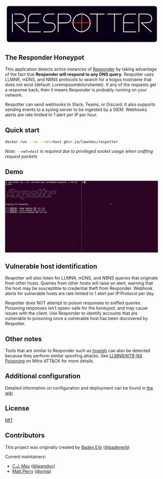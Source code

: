 # ![Respotter](./assets/respotter_logo.png)

## The Responder Honeypot

This application detects active instances of [Responder](https://github.com/lgandx/Responder) by taking advantage of the fact that __Responder will respond to any DNS query__. Respotter uses LLMNR, mDNS, and NBNS protocols to search for a bogus hostname that does not exist (default: Loremipsumdolorsitamet). If any of the requests get a response back, then it means Responder is probably running on your network.

Respotter can send webhooks to Slack, Teams, or Discord. It also supports sending events to a syslog server to be ingested by a SIEM. Webhooks alerts are rate limited to 1 alert per IP per hour.

## Quick start

```bash
docker run --rm --net=host ghcr.io/lawndoc/respotter
```

*Note: `--net=host` is required due to privileged socket usage when crafting request packets*

## Demo

![demo gif](./assets/respotter_demo.gif)

## Vulnerable host identification

Respotter will also listen for LLMNR, mDNS, and NBNS queries that originate from other hosts. Queries from other hosts will raise an alert, warning that the host may be susceptible to credential theft from Responder. Webhook alerts for vulnerable hosts are rate limited to 1 alert per IP:Protocol per day.

Respotter does NOT attempt to poison responses to sniffed queries. Poisoning responses isn't opsec-safe for the honeypot, and may cause issues with the client. Use Responder to identify accounts that are vulnerable to poisoning once a vulnerable host has been discovered by Respotter.

## Other notes

Tools that are similar to Responder such as [Inveigh](https://github.com/Kevin-Robertson/Inveigh) can also be detected because they perform similar spoofing attacks. See [LLMNR/NTB-NS Poisoning](https://attack.mitre.org/techniques/T1557/001/) on Mitre ATT&CK for more details.

## Additional configuration

Detailed information on configuration and deployment can be found in [the wiki](https://github.com/lawndoc/Respotter/wiki/Deploying-Respotter)

## License

[MIT](https://choosealicense.com/licenses/mit/)

## Contributors

This project was originally created by [Baden Erb](https://badenerb.com) ([@badenerb](https://github.com/badenerb))

Current maintainers:

* [C.J. May](https://cjmay.info) ([@lawndoc](https://github.com/lawndoc))
* [Matt Perry]() ([@xmjp](https://github.com/xmjp))

